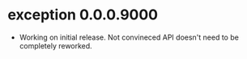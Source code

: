 # exception 0.0.0.9000

* Working on initial release. Not convineced API doesn't need to be
completely reworked.



